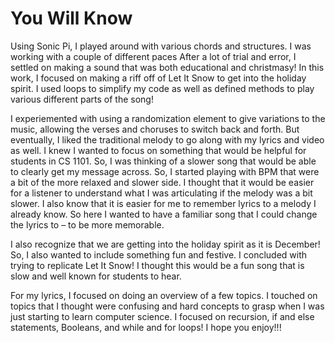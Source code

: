 # You Will Know

Using Sonic Pi, I played around with various chords and structures. I was working with a couple of different paces After a lot of trial and error, I settled on making a sound that was both educational and christmasy! In this work, I focused on making a riff off of Let It Snow to get into the holiday spirit. I used loops to simplify my code as well as defined methods to play various different parts of the song! 

I experiemented with using a randomization element to give variations to the music, allowing the verses and choruses to switch back and forth. But eventually, I liked the traditional melody to go along with my lyrics and video as well. I knew I wanted to focus on something that would be helpful for students in CS 1101. So, I was thinking of a slower song that would be able to clearly get my message across. So, I started playing with BPM that were a bit of the more relaxed and slower side. I thought that it would be easier for a listener to understand what I was articulating if the melody was a bit slower. I also know that it is easier for me to remember lyrics to a melody I already know. So here I wanted to have a familiar song that I could change the lyrics to – to be more memorable. 

I also recognize that we are getting into the holiday spirit as it is December! So, I also wanted to include something fun and festive. I concluded with trying to replicate Let It Snow! I thought this would be a fun song that is slow and well known for students to hear. 

For my lyrics, I focused on doing an overview of a few topics. I touched on topics that I thought were confusing and hard concepts to grasp when I was just starting to learn computer science. I focused on recursion, if and else statements, Booleans, and while and for loops! I hope you enjoy!!!
